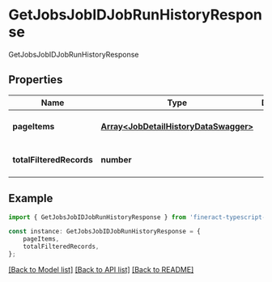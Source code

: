 # GetJobsJobIDJobRunHistoryResponse

GetJobsJobIDJobRunHistoryResponse

## Properties

Name | Type | Description | Notes
------------ | ------------- | ------------- | -------------
**pageItems** | [**Array&lt;JobDetailHistoryDataSwagger&gt;**](JobDetailHistoryDataSwagger.md) |  | [optional] [default to undefined]
**totalFilteredRecords** | **number** |  | [optional] [default to undefined]

## Example

```typescript
import { GetJobsJobIDJobRunHistoryResponse } from 'fineract-typescript-client';

const instance: GetJobsJobIDJobRunHistoryResponse = {
    pageItems,
    totalFilteredRecords,
};
```

[[Back to Model list]](../README.md#documentation-for-models) [[Back to API list]](../README.md#documentation-for-api-endpoints) [[Back to README]](../README.md)
